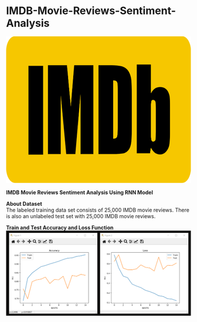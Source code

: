 # IMDB-Movie-Reviews-Sentiment-Analysis
<img width = "100%" height = "400" src="./img/imdb-logo.png"></img>

<strong> IMDB Movie Reviews Sentiment Analysis Using RNN Model</strong>

<strong>About Dataset</strong></br>
The labeled training data set consists of 25,000 IMDB movie reviews. There is also an unlabeled test set with 25,000 IMDB movie reviews. 

<strong>Train and Test Accuracy and Loss Function</strong>
<img src="./img/accuracy - loss.PNG"></img>
